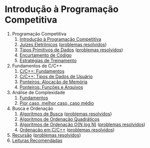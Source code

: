 Introdução à Programação Competitiva
====================================

1. Programação Competitiva
    1. [Introdução à Programação Competitiva](slides/introducao_a_programacao_competitiva/introducao_a_programacao_competitiva.pdf)
    1. [Juízes Eletrônicos](slides/juizes_eletronicos/juizes_eletronicos.pdf) ([problemas resolvidos](problems/juizes_eletronicos/juizes_eletronicos.pdf))
    1. [Tipos Primitivos de Dados](slides/PI-3/PI-3.pdf) ([problemas resolvidos](problems/PI-3/PI-3.pdf))
    1. [Encurtamento de Código](slides/PI-4/PI-4.pdf)
    1. [Estratégias de Treinamento](slides/PI-5/PI-5.pdf)
1. Fundamentos de C/C++
    1. [C/C++: Fundamentos](slides/RC-1/RC-1.pdf)
    1. [C/C++: Tipos de Dados de Usuário](slides/RC-2/RC-2.pdf)
    1. [Ponteiros: Alocação de Memória](slides/PT-1/PT-1.pdf)
    1. [Ponteiros: Funções e Arquivos](slides/PT-2/PT-2.pdf)
1. Análise de Complexidade
    1. [Fundamentos](slides/AC-1/AC-1.pdf)
    1. [Pior caso, melhor caso, caso médio](slides/AC-2/AC-2.pdf)
1. Busca e Ordenação
    1. [Algoritmos de Busca](slides/BO-1/BO-1.pdf) ([problemas resolvidos](problems/BO-1/BO-1.pdf))
    1. [Algoritmos de Ordenação Quadráticos](slides/BO-2/BO-2.pdf)
    1. [Algoritmos de Ordenação O(N log N)](slides/BO-3/BO-3.pdf) ([problemas resolvidos](problems/BO-3/BO-3.pdf))
    1. [Ordenação em C/C++](slides/BO-4/BO-4.pdf) ([problemas resolvidos](problems/BO-4/BO-4.pdf))
1. [Recursão](slides/RS-1/RS-1.pdf) ([problemas resolvidos](problems/RS-1/RS-1.pdf))
1. [Leituras Recomendadas](slides/BB-1/BB-1.pdf)

<!-- Assuntos pendentes:
1. Algoritmos de ordenação O(1)
2. Análise amortizada
3. Master theorem para funções recursivas/dividir e conquistar
4. Análise de complexidade: exemplo do Donald Knuth
-->
